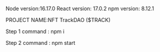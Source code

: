 
Node version:16.17.0
React version: 17.0.2
npm version: 8.12.1

PROJECT NAME:NFT TrackDAO ($TRACK)

Step 1
command : npm i

Step 2
command : npm start




<!-- Security scan triggered at 2025-09-02 02:10:11 -->

<!-- Security scan triggered at 2025-09-02 02:14:53 -->

<!-- Security scan triggered at 2025-09-09 05:33:48 -->

<!-- Security scan triggered at 2025-09-09 05:35:20 -->